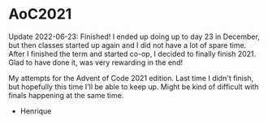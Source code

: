 # AoC2021

Update 2022-06-23: Finished! I ended up doing up to day 23 in December, but then classes started up again and I did not have a lot of spare time. After I finished the term and started co-op, I decided to finally finish 2021. Glad to have done it, was very rewarding in the end!

My attempts for the Advent of Code 2021 edition. Last time I didn't finish, but hopefully this time I'll be able to keep up. Might be kind of difficult with finals happening at the same time.

- Henrique

